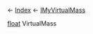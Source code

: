 ← [Index](Api-Index) ← [IMyVirtualMass](SpaceEngineers.Game.ModAPI.Ingame.IMyVirtualMass)

[float](System.Single) VirtualMass